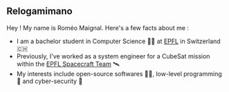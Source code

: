 ## Relogamimano
Hey ! My name is Roméo Maignal. Here's a few facts about me :
- I am a bachelor student in Computer Science 👨‍💻 at [EPFL](https://www.epfl.ch/) in Switzerland 🇨🇭
- Previously, I've worked as a system engineer for a CubeSat mission within the [EPFL Spacecraft Team](https://www.epflspacecraftteam.ch/) 🛰️
- My interests include open-source softwares ⛓️‍💥, low-level programming 💾 and cyber-security 🔐

